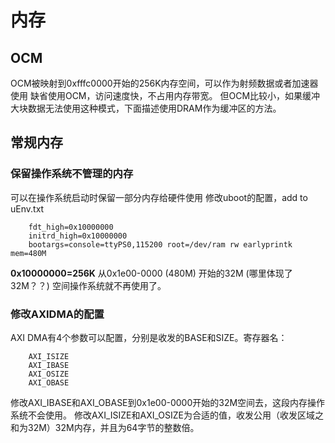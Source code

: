 # 内存
## OCM
OCM被映射到0xfffc0000开始的256K内存空间，可以作为射频数据或者加速器使用
缺省使用OCM，访问速度快，不占用内存带宽。
但OCM比较小，如果缓冲大块数据无法使用这种模式，下面描述使用DRAM作为缓冲区的方法。
## 常规内存
### 保留操作系统不管理的内存
可以在操作系统启动时保留一部分内存给硬件使用
修改uboot的配置，add to uEnv.txt

		fdt_high=0x10000000	
		initrd_high=0x10000000
		bootargs=console=ttyPS0,115200 root=/dev/ram rw earlyprintk mem=480M

**0x10000000=256K**
从0x1e00-0000 (480M) 开始的32M (哪里体现了32M？？) 空间操作系统就不再使用了。
### 修改AXIDMA的配置
AXI DMA有4个参数可以配置，分别是收发的BASE和SIZE。寄存器名：
		
		AXI_ISIZE
		AXI_IBASE
		AXI_OSIZE
		AXI_OBASE

修改AXI_IBASE和AXI_OBASE到0x1e00-0000开始的32M空间去，这段内存操作系统不会使用。
修改AXI_ISIZE和AXI_OSIZE为合适的值，收发公用（收发区域之和为32M）32M内存，并且为64字节的整数倍。



